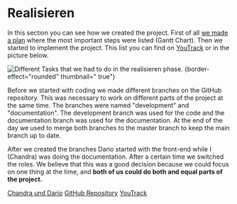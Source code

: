 <show-structure depth="3"/>

# Realisieren

In this section you can see how we created the project. First of all [we made a plan](entscheiden.md#finish-planning)
where the most important steps were
listed (Gantt Chart). Then we started to implement the project. This list you can find
on [YouTrack](https://ims.youtrack.cloud/gantt-charts/199-1?issue=M431WEB-13) or in the picture below.

![Different Tasks that we had to do in the realisieren phase.](realisieren.png) {border-effect="rounded" thumbnail="
true"}

Before we started with coding we made different branches on the GitHub repository. This was necessary to work on
different parts of the project at the same time. The branches were named "development" and "documentation". The
development branch was used for the code and the documentation branch was used for the documentation. At the end of the
day we used to merge both branches to the master branch to keep the main branch up to date.

After we created the branches Dario started with the front-end while I (Chandra) was doing the documentation. After a
certain time we switched the roles. We believe that this was a good decision because we could focus on one thing at the
time, and **both of us could do both and equal parts of the project.**


<seealso>
       <category ref="author">
            <a href="https://www.github.com/An0n-00/M431-WebProject">Chandra und Dario</a>           
       </category>
       <category ref="external">
           <a href="https://www.github.com/An0n-00/M431-WebProject">GitHub Repository</a>
           <a href="https://ims.youtrack.cloud/gantt-charts/199-1">YouTrack</a>
       </category>
</seealso>